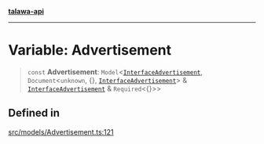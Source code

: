 [**talawa-api**](../../../README.md)

***

# Variable: Advertisement

> `const` **Advertisement**: `Model`\<[`InterfaceAdvertisement`](../interfaces/InterfaceAdvertisement.md), `Document`\<`unknown`, \{\}, [`InterfaceAdvertisement`](../interfaces/InterfaceAdvertisement.md)\> & [`InterfaceAdvertisement`](../interfaces/InterfaceAdvertisement.md) & `Required`\<\{\}\>\>

## Defined in

[src/models/Advertisement.ts:121](https://github.com/Suyash878/talawa-api/blob/095e6964ce2a06c1c30d1acf81b6162203f1db91/src/models/Advertisement.ts#L121)
